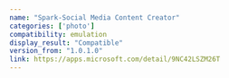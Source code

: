 ```yaml
---
name: "Spark-Social Media Content Creator"
categories: ['photo']
compatibility: emulation
display_result: "Compatible"
version_from: "1.0.1.0"
link: https://apps.microsoft.com/detail/9NC42LSZM26T
---
```

